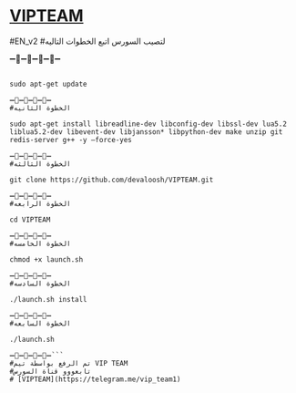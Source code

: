 # [VIPTEAM](https://telegram.me/vip_team1)
#EN_v2
#لتصيب السورس اتبع الخطوات التاليه

➖🔹➖🔸➖🔶➖🔷➖
```#الخطوة الاولى

sudo apt-get update 

➖🔹➖🔸➖🔶➖🔷➖
#الخطوة الثانيه

sudo apt-get install libreadline-dev libconfig-dev libssl-dev lua5.2 liblua5.2-dev libevent-dev libjansson* libpython-dev make unzip git redis-server g++ -y —force-yes

➖🔹➖🔸➖🔶➖🔷➖
#الخطوة الثالثه

git clone https://github.com/devaloosh/VIPTEAM.git

➖🔹➖🔸➖🔶➖🔷➖
#الخطوة الرابعه

cd VIPTEAM

➖🔹➖🔸➖🔶➖🔷➖
#الخطوة الخامسه

chmod +x launch.sh

➖🔹➖🔸➖🔶➖🔷➖
#الخطوة السادسه

./launch.sh install

➖🔹➖🔸➖🔶➖🔷➖
#الخطوة السابعه

./launch.sh

➖🔹➖🔸➖🔶➖🔷➖```
#تم الرفع بواسطة تيم VIP TEAM
#تابعووو قناة السورس
# [VIPTEAM](https://telegram.me/vip_team1)

